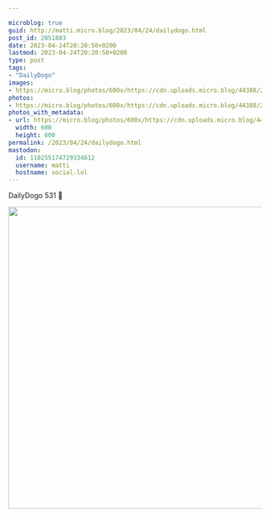 ```yaml
---

microblog: true
guid: http://matti.micro.blog/2023/04/24/dailydogo.html
post_id: 2851883
date: 2023-04-24T20:20:50+0200
lastmod: 2023-04-24T20:20:50+0200
type: post
tags:
- "DailyDogo"
images:
- https://micro.blog/photos/600x/https://cdn.uploads.micro.blog/44388/2023/005d5c27d2.jpg
photos:
- https://micro.blog/photos/600x/https://cdn.uploads.micro.blog/44388/2023/005d5c27d2.jpg
photos_with_metadata:
- url: https://micro.blog/photos/600x/https://cdn.uploads.micro.blog/44388/2023/005d5c27d2.jpg
  width: 600
  height: 600
permalink: /2023/04/24/dailydogo.html
mastodon:
  id: 110255174729334612
  username: matti
  hostname: social.lol
---
```

DailyDogo 531 🐶

<img src="/media/uploads/2023/005d5c27d2.jpg" width="600" height="600" alt="" />

